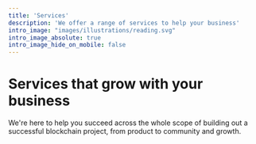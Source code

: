 ```yaml
---
title: 'Services'
description: 'We offer a range of services to help your business'
intro_image: "images/illustrations/reading.svg"
intro_image_absolute: true
intro_image_hide_on_mobile: false
---
```


# Services that grow with your business

We're here to help you succeed across the whole scope of building out a successful blockchain project, from product to community and growth.
